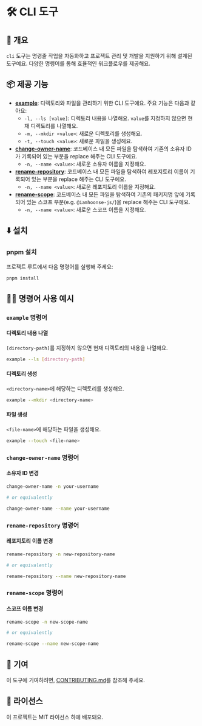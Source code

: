# 🛠️ CLI 도구

## 📖 개요

`cli` 도구는 명령줄 작업을 자동화하고 프로젝트 관리 및 개발을 지원하기 위해 설계된 도구예요. 다양한 명령어를 통해 효율적인 워크플로우를 제공해요.

## 📦 제공 기능

- **[example](./src/example/index.ts)**: 디렉토리와 파일을 관리하기 위한 CLI 도구예요. 주요 기능은 다음과 같아요:
  - `-l, --ls [value]`: 디렉토리 내용을 나열해요. `value`를 지정하지 않으면 현재 디렉토리를 나열해요.
  - `-m, --mkdir <value>`: 새로운 디렉토리를 생성해요.
  - `-t, --touch <value>`: 새로운 파일을 생성해요.
- **[change-owner-name](./src/change-owner-name/index.ts)**: 코드베이스 내 모든 파일을 탐색하여 기존의 소유자 ID 가 기록되어 있는 부분을 replace 해주는 CLI 도구에요.
  - `-n, --name <value>`: 새로운 소유자 이름을 지정해요.
- **[rename-repository](./src/rename-repository/index.ts)**: 코드베이스 내 모든 파일을 탐색하여 레포지토리 이름이 기록되어 있는 부분을 replace 해주는 CLI 도구에요.
  - `-n, --name <value>`: 새로운 레포지토리 이름을 지정해요.
- **[rename-scope](./src/rename-scope/index.ts)**: 코드베이스 내 모든 파일을 탐색하여 기존의 패키지명 앞에 기록되어 있는 스코프 부분(e.g. `@iamhoonse-js/`)을 replace 해주는 CLI 도구에요.
  - `-n, --name <value>`: 새로운 스코프 이름을 지정해요.

## ⬇️ 설치

### pnpm 설치

프로젝트 루트에서 다음 명령어를 실행해 주세요:

```bash
pnpm install
```

## 🧑‍💻 명령어 사용 예시

### `example` 명령어

#### 디렉토리 내용 나열

`[directory-path]`를 지정하지 않으면 현재 디렉토리의 내용을 나열해요.

```bash
example --ls [directory-path]
```

#### 디렉토리 생성

`<directory-name>`에 해당하는 디렉토리를 생성해요.

```bash
example --mkdir <directory-name>
```

#### 파일 생성

`<file-name>`에 해당하는 파일을 생성해요.

```bash
example --touch <file-name>
```

### `change-owner-name` 명령어

#### 소유자 ID 변경

```bash
change-owner-name -n your-username

# or equivalently

change-owner-name --name your-username
```

### `rename-repository` 명령어

#### 레포지토리 이름 변경

```bash
rename-repository -n new-repository-name

# or equivalently

rename-repository --name new-repository-name
```

### `rename-scope` 명령어

#### 스코프 이름 변경

```bash
rename-scope -n new-scope-name

# or equivalently

rename-scope --name new-scope-name
```

## 🤝 기여

이 도구에 기여하려면, [CONTRIBUTING.md](../../CONTRIBUTING.md)를 참조해 주세요.

## 📜 라이선스

이 프로젝트는 MIT 라이선스 하에 배포돼요.
